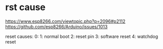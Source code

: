 # rst cause
https://www.esp8266.com/viewtopic.php?p=2096#p2112
https://github.com/esp8266/Arduino/issues/1013

reset causes:
  0:
  1: normal boot
  2: reset pin
  3: software reset
  4: watchdog reset
